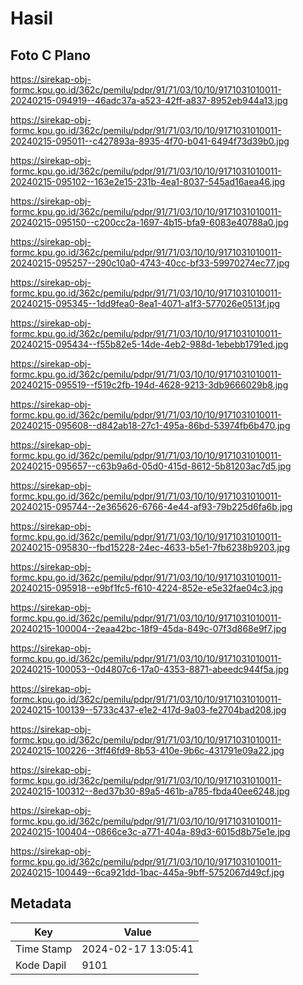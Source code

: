 # Hasil

## Foto C Plano

https://sirekap-obj-formc.kpu.go.id/362c/pemilu/pdpr/91/71/03/10/10/9171031010011-20240215-094919--46adc37a-a523-42ff-a837-8952eb944a13.jpg

https://sirekap-obj-formc.kpu.go.id/362c/pemilu/pdpr/91/71/03/10/10/9171031010011-20240215-095011--c427893a-8935-4f70-b041-6494f73d39b0.jpg

https://sirekap-obj-formc.kpu.go.id/362c/pemilu/pdpr/91/71/03/10/10/9171031010011-20240215-095102--163e2e15-231b-4ea1-8037-545ad16aea46.jpg

https://sirekap-obj-formc.kpu.go.id/362c/pemilu/pdpr/91/71/03/10/10/9171031010011-20240215-095150--c200cc2a-1697-4b15-bfa9-6083e40788a0.jpg

https://sirekap-obj-formc.kpu.go.id/362c/pemilu/pdpr/91/71/03/10/10/9171031010011-20240215-095257--290c10a0-4743-40cc-bf33-59970274ec77.jpg

https://sirekap-obj-formc.kpu.go.id/362c/pemilu/pdpr/91/71/03/10/10/9171031010011-20240215-095345--1dd9fea0-8ea1-4071-a1f3-577026e0513f.jpg

https://sirekap-obj-formc.kpu.go.id/362c/pemilu/pdpr/91/71/03/10/10/9171031010011-20240215-095434--f55b82e5-14de-4eb2-988d-1ebebb1791ed.jpg

https://sirekap-obj-formc.kpu.go.id/362c/pemilu/pdpr/91/71/03/10/10/9171031010011-20240215-095519--f519c2fb-194d-4628-9213-3db9666029b8.jpg

https://sirekap-obj-formc.kpu.go.id/362c/pemilu/pdpr/91/71/03/10/10/9171031010011-20240215-095608--d842ab18-27c1-495a-86bd-53974fb6b470.jpg

https://sirekap-obj-formc.kpu.go.id/362c/pemilu/pdpr/91/71/03/10/10/9171031010011-20240215-095657--c63b9a6d-05d0-415d-8612-5b81203ac7d5.jpg

https://sirekap-obj-formc.kpu.go.id/362c/pemilu/pdpr/91/71/03/10/10/9171031010011-20240215-095744--2e365626-6766-4e44-af93-79b225d6fa6b.jpg

https://sirekap-obj-formc.kpu.go.id/362c/pemilu/pdpr/91/71/03/10/10/9171031010011-20240215-095830--fbd15228-24ec-4633-b5e1-7fb6238b9203.jpg

https://sirekap-obj-formc.kpu.go.id/362c/pemilu/pdpr/91/71/03/10/10/9171031010011-20240215-095918--e9bf1fc5-f610-4224-852e-e5e32fae04c3.jpg

https://sirekap-obj-formc.kpu.go.id/362c/pemilu/pdpr/91/71/03/10/10/9171031010011-20240215-100004--2eaa42bc-18f9-45da-849c-07f3d868e9f7.jpg

https://sirekap-obj-formc.kpu.go.id/362c/pemilu/pdpr/91/71/03/10/10/9171031010011-20240215-100053--0d4807c6-17a0-4353-8871-abeedc944f5a.jpg

https://sirekap-obj-formc.kpu.go.id/362c/pemilu/pdpr/91/71/03/10/10/9171031010011-20240215-100139--5733c437-e1e2-417d-9a03-fe2704bad208.jpg

https://sirekap-obj-formc.kpu.go.id/362c/pemilu/pdpr/91/71/03/10/10/9171031010011-20240215-100226--3ff46fd9-8b53-410e-9b6c-431791e09a22.jpg

https://sirekap-obj-formc.kpu.go.id/362c/pemilu/pdpr/91/71/03/10/10/9171031010011-20240215-100312--8ed37b30-89a5-461b-a785-fbda40ee6248.jpg

https://sirekap-obj-formc.kpu.go.id/362c/pemilu/pdpr/91/71/03/10/10/9171031010011-20240215-100404--0866ce3c-a771-404a-89d3-6015d8b75e1e.jpg

https://sirekap-obj-formc.kpu.go.id/362c/pemilu/pdpr/91/71/03/10/10/9171031010011-20240215-100449--6ca921dd-1bac-445a-9bff-5752067d49cf.jpg


## Metadata

| Key        | Value               |
| ---------- | ------------------- |
| Time Stamp | 2024-02-17 13:05:41 |
| Kode Dapil | 9101                |



